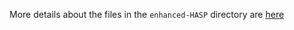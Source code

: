 More details about the files in the `enhanced-HASP` directory are [here](https://karlquinsland.com/2020/09/enhanced-home-assistant-switch-plate-hasp/)
